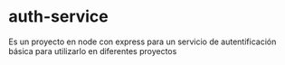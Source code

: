 # auth-service
Es un proyecto en node con express para un servicio de autentificación básica para utilizarlo en diferentes proyectos

